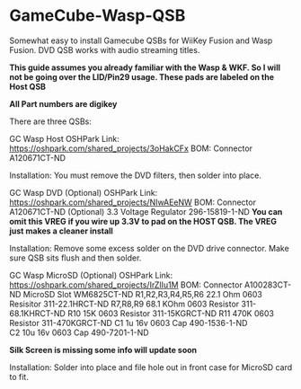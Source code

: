 # GameCube-Wasp-QSB
Somewhat easy to install Gamecube QSBs for WiiKey Fusion and Wasp Fusion.  DVD QSB works with audio streaming titles.

**This guide assumes you already familiar with the Wasp & WKF.  So I will not be going over the LID/Pin29 usage.  These pads are labeled on the Host QSB**

**All Part numbers are digikey**


There are three QSBs:

GC Wasp Host                  OSHPark Link: https://oshpark.com/shared_projects/3oHakCFx
  BOM:
    Connector A120671CT-ND
  
  Installation:
    You must remove the DVD filters, then solder into place.

GC Wasp DVD (Optional)        OSHPark Link: https://oshpark.com/shared_projects/NIwAEeNW
  BOM:
    Connector A120671CT-ND
    (Optional) 3.3 Voltage Regulator 296-15819-1-ND
    **You can omit this VREG if you wire up 3.3V to pad on the HOST QSB.  The VREG just makes a cleaner install**
  
  Installation:
    Remove some excess solder on the DVD drive connector. Make sure QSB sits flush and then solder.
    
GC Wasp MicroSD (Optional)    OSHPark Link: https://oshpark.com/shared_projects/IrZlIu1M
  BOM:
    Connector A100283CT-ND 
    MicroSD Slot WM6825CT-ND
    R1,R2,R3,R4,R5,R6     22.1 Ohm 0603 Resisitor   311-22.1HRCT-ND
    R7,R8,R9              68.1 KOhm 0603 Resistor   311-68.1KHRCT-ND
    R10                   15K 0603 Resistor         311-15KGRCT-ND
    R11                   470K 0603 Resistor        311-470KGRCT-ND
    C1                    1u 16v 0603 Cap           490-1536-1-ND     
    C2                    10u 16v 0603 Cap          490-7201-1-ND
    
 **Silk Screen is missing some info will update soon**
 
  Installation:
    Solder into place and file hole out in front case for MicroSD card to fit.
 
 



